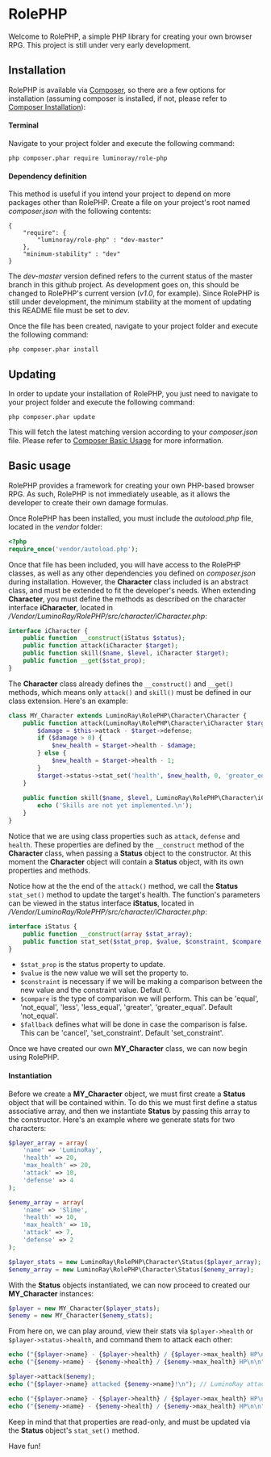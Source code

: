 # RolePHP

Welcome to RolePHP, a simple PHP library for creating your own browser RPG. This project is still under very early development.

## Installation

RolePHP is available via [Composer](https://getcomposer.org/), so there are a few options for installation (assuming composer is installed, if not, please refer to [Composer Installation](https://getcomposer.org/download/)):

#### Terminal
Navigate to your project folder and execute the following command:

```
php composer.phar require luminoray/role-php
```

#### Dependency definition
This method is useful if you intend your project to depend on more packages other than RolePHP. Create a file on your project's root named _composer.json_ with the following contents:

```
{
	"require": {
		"luminoray/role-php" : "dev-master"
	},
	"minimum-stability" : "dev"
}
```

The _dev-master_ version defined refers to the current status of the master branch in this github project. As development goes on, this should be changed to RolePHP's current version (_v1.0_, for example). Since RolePHP is still under development, the minimum stability at the moment of updating this README file must be set to _dev_.

Once the file has been created, navigate to your project folder and execute the following command:

```
php composer.phar install
```

## Updating

In order to update your installation of RolePHP, you just need to navigate to your project folder and execute the following command:

```
php composer.phar update
```

This will fetch the latest matching version according to your _composer.json_ file. Please refer to [Composer Basic Usage](https://getcomposer.org/doc/01-basic-usage.md#composer-lock-the-lock-file) for more information.

## Basic usage

RolePHP provides a framework for creating your own PHP-based browser RPG. As such, RolePHP is not immediately useable, as it allows the developer to create their own damage formulas.

Once RolePHP has been installed, you must include the _autoload.php_ file, located in the _vendor_ folder:

```php
<?php
require_once('vendor/autoload.php');
```

Once that file has been included, you will have access to the RolePHP classes, as well as any other dependencies you defined on _composer.json_ during installation. However, the **Character** class included is an abstract class, and must be extended to fit the developer's needs. When extending **Character**, you must define the methods as described on the character interface **iCharacter**, located in _/Vendor/LuminoRay/RolePHP/src/character/iCharacter.php_:

```php
interface iCharacter {
	public function __construct(iStatus $status);
	public function attack(iCharacter $target);
	public function skill($name, $level, iCharacter $target);
	public function __get($stat_prop);
}
```

The **Character** class already defines the `__construct()` and `__get()` methods, which means only `attack()` and `skill()` must be defined in our class extension. Here's an example:

```php
class MY_Character extends LuminoRay\RolePHP\Character\Character {
	public function attack(LuminoRay\RolePHP\Character\iCharacter $target) {
		$damage = $this->attack - $target->defense;
		if ($damage > 0) {
			$new_health = $target->health - $damage;
		} else {
			$new_health = $target->health - 1;
		}
		$target->status->stat_set('health', $new_health, 0, 'greater_equal', 'set_constraint');
	}
	
	public function skill($name, $level, LuminoRay\RolePHP\Character\iCharacter $target) {
		echo ('Skills are not yet implemented.\n');
	}
}
```

Notice that we are using class properties such as `attack`, `defense` and `health`. These properties are defined by the `__construct` method of the **Character** class, when passing a **Status** object to the constructor. At this moment the **Character** object will contain a **Status** object, with its own properties and methods.

Notice how at the the end of the `attack()` method, we call the **Status** `stat_set()` method to update the target's health. The function's parameters can be viewed in the status interface **iStatus**, located in _/Vendor/LuminoRay/RolePHP/src/character/iCharacter.php_:

```php
interface iStatus {
	public function __construct(array $stat_array);
	public function stat_set($stat_prop, $value, $constraint, $compare, $fallback);
}
```

* `$stat_prop` is the status property to update.
* `$value` is the new value we will set the property to.
* `$constraint` is necessary if we will be making a comparison between the new value and the constraint value. Defaut 0.
* `$compare` is the type of comparison we will perform. This can be 'equal', 'not_equal', 'less', 'less_equal', 'greater', 'greater_equal'. Default 'not_equal'.
* `$fallback` defines what will be done in case the comparison is false. This can be 'cancel', 'set_constraint'. Default 'set_constraint'.

Once we have created our own **MY_Character** class, we can now begin using RolePHP.

#### Instantiation

Before we create a **MY_Character** object, we must first create a **Status** object that will be contained within. To do this we must first define a status associative array, and then we instantiate **Status** by passing this array to the constructor. Here's an example where we generate stats for two characters:

```php
$player_array = array(
	'name' => 'LuminoRay',
	'health' => 20,
	'max_health' => 20,
	'attack' => 10,
	'defense' => 4
);

$enemy_array = array(
	'name' => 'Slime',
	'health' => 10,
	'max_health' => 10,
	'attack' => 7,
	'defense' => 2
);

$player_stats = new LuminoRay\RolePHP\Character\Status($player_array);
$enemy_array = new LuminoRay\RolePHP\Character\Status($enemy_array);
```

With the **Status** objects instantiated, we can now proceed to created our **MY_Character** instances:

```php
$player = new MY_Character($player_stats);
$enemy = new MY_Character($enemy_stats);
```

From here on, we can play around, view their stats via `$player->health` or `$player->status->health`, and command them to attack each other:

```php
echo ("{$player->name} - {$player->health} / {$player->max_health} HP\n"); // LuminoRay - 20 / 20 HP
echo ("{$enemy->name} - {$enemy->health} / {$enemy->max_health} HP\n\n"); // Slime - 10 / 10 HP

$player->attack($enemy);
echo ("{$player->name} attacked {$enemy->name}!\n"); // LuminoRay attacked Slime!

echo ("{$player->name} - {$player->health} / {$player->max_health} HP\n"); // LuminoRay - 20 / 20 HP
echo ("{$enemy->name} - {$enemy->health} / {$enemy->max_health} HP\n\n"); // Slime - 2 / 10 HP
```

Keep in mind that that properties are read-only, and must be updated via the **Status** object's `stat_set()` method.

Have fun!